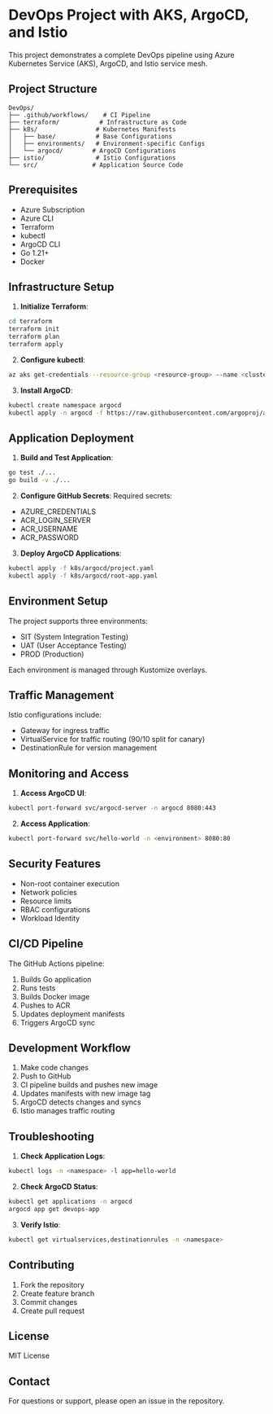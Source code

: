 # DevOps Project with AKS, ArgoCD, and Istio

This project demonstrates a complete DevOps pipeline using Azure Kubernetes Service (AKS), ArgoCD, and Istio service mesh.

## Project Structure

```
DevOps/
├── .github/workflows/    # CI Pipeline
├── terraform/           # Infrastructure as Code
├── k8s/                # Kubernetes Manifests
│   ├── base/           # Base Configurations
│   ├── environments/   # Environment-specific Configs
│   └── argocd/        # ArgoCD Configurations
├── istio/              # Istio Configurations
└── src/               # Application Source Code
```

## Prerequisites

- Azure Subscription
- Azure CLI
- Terraform
- kubectl
- ArgoCD CLI
- Go 1.21+
- Docker

## Infrastructure Setup

1. **Initialize Terraform**:
```bash
cd terraform
terraform init
terraform plan
terraform apply
```

2. **Configure kubectl**:
```bash
az aks get-credentials --resource-group <resource-group> --name <cluster-name>
```

3. **Install ArgoCD**:
```bash
kubectl create namespace argocd
kubectl apply -n argocd -f https://raw.githubusercontent.com/argoproj/argo-cd/stable/manifests/install.yaml
```

## Application Deployment

1. **Build and Test Application**:
```bash
go test ./...
go build -v ./...
```

2. **Configure GitHub Secrets**:
Required secrets:
- AZURE_CREDENTIALS
- ACR_LOGIN_SERVER
- ACR_USERNAME
- ACR_PASSWORD

3. **Deploy ArgoCD Applications**:
```bash
kubectl apply -f k8s/argocd/project.yaml
kubectl apply -f k8s/argocd/root-app.yaml
```

## Environment Setup

The project supports three environments:
- SIT (System Integration Testing)
- UAT (User Acceptance Testing)
- PROD (Production)

Each environment is managed through Kustomize overlays.

## Traffic Management

Istio configurations include:
- Gateway for ingress traffic
- VirtualService for traffic routing (90/10 split for canary)
- DestinationRule for version management

## Monitoring and Access

1. **Access ArgoCD UI**:
```bash
kubectl port-forward svc/argocd-server -n argocd 8080:443
```

2. **Access Application**:
```bash
kubectl port-forward svc/hello-world -n <environment> 8080:80
```

## Security Features

- Non-root container execution
- Network policies
- Resource limits
- RBAC configurations
- Workload Identity

## CI/CD Pipeline

The GitHub Actions pipeline:
1. Builds Go application
2. Runs tests
3. Builds Docker image
4. Pushes to ACR
5. Updates deployment manifests
6. Triggers ArgoCD sync

## Development Workflow

1. Make code changes
2. Push to GitHub
3. CI pipeline builds and pushes new image
4. Updates manifests with new image tag
5. ArgoCD detects changes and syncs
6. Istio manages traffic routing

## Troubleshooting

1. **Check Application Logs**:
```bash
kubectl logs -n <namespace> -l app=hello-world
```

2. **Check ArgoCD Status**:
```bash
kubectl get applications -n argocd
argocd app get devops-app
```

3. **Verify Istio**:
```bash
kubectl get virtualservices,destinationrules -n <namespace>
```

## Contributing

1. Fork the repository
2. Create feature branch
3. Commit changes
4. Create pull request

## License

MIT License

## Contact

For questions or support, please open an issue in the repository.
